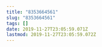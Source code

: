 ```yaml
---
title: "8353664561"
slug: "8353664561"
tags: []
date: 2019-11-27T23:05:59.071Z
lastmod: 2019-11-27T23:05:59.072Z
---
```


<!-- Замяніце гэты радок-каментар на артыкул. -->

